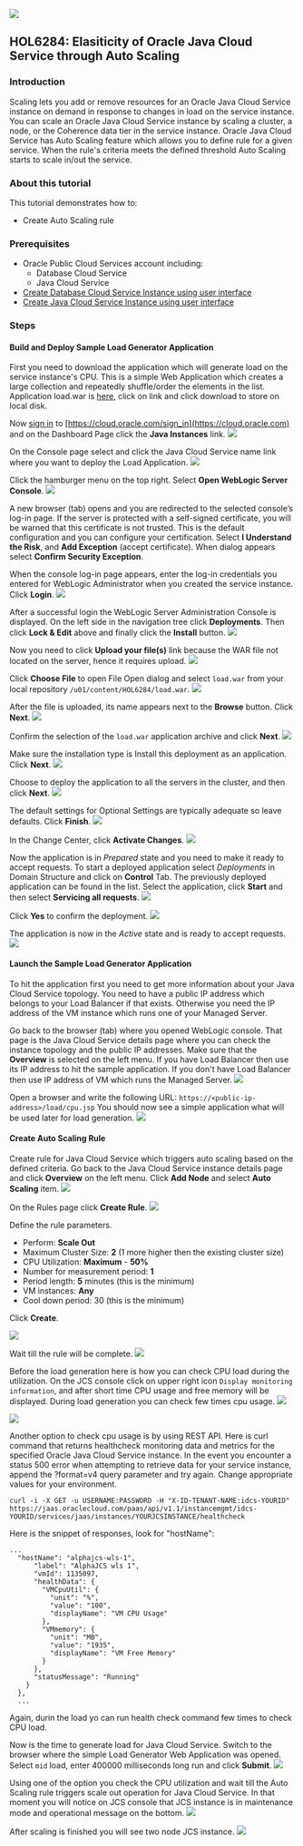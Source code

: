 ![](images/oow.png)

## HOL6284: Elasiticity of Oracle Java Cloud Service through Auto Scaling  ##

### Introduction ###
Scaling lets you add or remove resources for an Oracle Java Cloud Service instance on demand in response to changes in load on the service instance. You can scale an Oracle Java Cloud Service instance by scaling a cluster, a node, or the Coherence data tier in the service instance.
Oracle Java Cloud Service has Auto Scaling feature which allows you to define rule for a given service. When the rule's criteria meets the defined threshold Auto Scaling starts to scale in/out the service.

### About this tutorial ###
This tutorial demonstrates how to:

+ Create Auto Scaling rule

### Prerequisites ###

+ Oracle Public Cloud Services account including:
	+ Database Cloud Service
	+ Java Cloud Service
+ [Create Database Cloud Service Instance using user interface](../dbcs-create/README.md)
+ [Create Java Cloud Service Instance using user interface](../jcs-create/README.md)

### Steps ###

#### Build and Deploy Sample Load Generator Application ####

First you need to download the application which will generate load on the service instance's CPU. This is a simple Web Application which creates a large collection and repeatedly shuffle/order the elements in the list. Application load.war is [here](load.war), click on link and click download to store on local disk.

Now [sign in](../common/sign.in.to.oracle.cloud.md) to [https://cloud.oracle.com/sign_in](https://cloud.oracle.com) and on the Dashboard Page click the **Java Instances** link.
![](images/JCS-instance.png)

On the Console page select and click the Java Cloud Service name link where you want to deploy the Load Application.
![](images/JCS-console.png)

Click the hamburger menu on the top right. Select **Open WebLogic Server Console**.
![](images/JCS-wls-console.png)

A new browser (tab) opens and you are redirected to the selected console’s log-in page. If the server is protected with a self-signed certificate, you will be warned that this certificate is not trusted. This is the default configuration and you can configure your certification. Select **I Understand the Risk**, and **Add Exception** (accept certificate). When dialog appears select **Confirm Security Exception**.

When the console log-in page appears, enter the log-in credentials you entered for WebLogic Administrator when you created the service instance. Click **Login**.
![](images/04.wls.console.login.png)

After a successful login the WebLogic Server Administration Console is displayed. On the left side in the navigation tree click **Deployments**. Then click **Lock & Edit** above and finally click the **Install** button.
![](images/05.install.app.png)

Now you need to click **Upload your file(s)** link because the WAR file not located on the server, hence it requires upload.
![](images/06.upload.select.png)

Click **Choose File** to open File Open dialog and select `load.war` from your local repository `/u01/content/HOL6284/load.war`.
![](images/07.choose.file.png)

After the file is uploaded, its name appears next to the **Browse** button. Click **Next**.
![](images/09.file.choosen.png)

Confirm the selection of the `load.war` application archive and click **Next**.
![](images/10.select.load.war.png)

Make sure the installation type is Install this deployment as an application. Click **Next**.
![](images/11.global.scope.png)

Choose to deploy the application to all the servers in the cluster, and then click **Next**.
![](images/12.target.png)

The default settings for Optional Settings are typically adequate so leave defaults. Click **Finish**.
![](images/13.finish.png)

In the Change Center, click **Activate Changes**.
![](images/14.activate.changes.png)

Now the application is in *Prepared* state and you need to make it ready to accept requests. To start a deployed application select *Deployments* in Domain Structure and click on **Control** Tab. The previously deployed application can be found in the list. Select the application, click **Start** and then select **Servicing all requests**.
![](images/16.start.png)

Click **Yes** to confirm the deployment.
![](images/17.start.confirm.png)

The application is now in the *Active* state and is ready to accept requests.
![](images/18.active.png)

#### Launch the Sample Load Generator Application ####

To hit the application first you need to get more information about your Java Cloud Service  topology. You need to have a public IP address which belongs to your Load Balancer if that exists. Otherwise you need the IP address of the VM instance which runs one of your Managed Server.

Go back to the browser (tab) where you opened WebLogic console. That page is the Java Cloud Service details page where you can check the instance topology and the public IP addresses. Make sure that the **Overview** is selected on the left menu. If you have Load Balancer then use its IP address to hit the sample application. If you don't have Load Balancer then use IP address of VM which runs the Managed Server.
![](images/19.ip.details.png)

Open a browser and write the following URL: `https://<public-ip-address>/load/cpu.jsp` You should now see a simple application what will be used later for load generation.
![](images/20.cpu.jsp.png)

#### Create Auto Scaling Rule ####

Create rule for Java Cloud Service which triggers auto scaling based on the defined criteria. Go back to the Java Cloud Service instance details page and click **Overview** on the left menu. Click **Add Node** and select **Auto Scaling** item.
![](images/JCS-autoscaling.png)

On the Rules page click **Create Rule**.
![](images/26.create.rule.png)

Define the rule parameters.

+ Perform: **Scale Out**
+ Maximum Cluster Size: **2** (1 more higher then the existing cluster size)
+ CPU Utilization: **Maximum** - **50%**
+ Number for measurement period: **1**
+ Period length: **5** minutes (this is the minimum)
+ VM instances: **Any**
+ Cool down period: 30 (this is the minimum)

Click **Create**.

![](images/27.rule.details.png)

Wait till the rule will be complete.
![](images/JCS-rule.png)

Before the load generation here is how you can check CPU load during the utilization. On the JCS console click on upper right icon `Display monitoring information`, and after short time CPU usage and free memory will be displayed. During load generation you can check few times cpu usage.
![](images/JCS-display-monitoring-info.png)

![](images/JCS-cpu-usage.png)

Another option to check cpu usage is by using REST API. Here is curl command that returns healthcheck monitoring data and metrics for the specified Oracle Java Cloud Service instance. In the event you encounter a status 500 error when attempting to retrieve data for your service instance, append the ?format=v4 query parameter and try again. Change appropriate values for your environment.

	curl -i -X GET -u USERNAME:PASSWORD -H "X-ID-TENANT-NAME:idcs-YOURID"
	https://jaas.oraclecloud.com/paas/api/v1.1/instancemgmt/idcs-YOURID/services/jaas/instances/YOURJCSINSTANCE/healthcheck

Here is the snippet of responses, look for "hostName":

	...
	  "hostName": "alphajcs-wls-1",
          "label": "AlphaJCS wls 1",
          "vmId": 1135097,
          "healthData": {
            "VMCpuUtil": {
              "unit": "%",
              "value": "100",
              "displayName": "VM CPU Usage"
            },
            "VMmemory": {
              "unit": "MB",
              "value": "1935",
              "displayName": "VM Free Memory"
            }
          },
          "statusMessage": "Running"
        }
      },
      ...

Again, durin the load yo can run health check command few times to check CPU load.

Now is the time to generate load for Java Cloud Service. Switch to the browser where the simple Load Generator Web Application was opened. Select `mid` load, enter 400000 milliseconds long run and click **Submit**.
![](images/28.generate.load.png)

Using one of the option you check the CPU utilization and wait till the Auto Scaling rule triggers scale out operation for Java Cloud Service. In that moment you will notice on JCS console that JCS instance is in maintenance mode and operational message on the bottom.
![](images/JCS-scale-out-start.png)

After scaling is finished you will see two node JCS instance.
![](images/JCS-scale-out-done.png)
